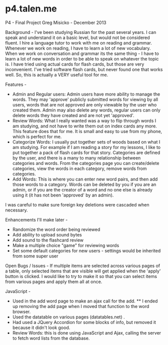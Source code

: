 p4.talen.me
===========

P4 - Final Project
Greg Misicko - December 2013

Background -
I've been studying Russian for the past several years. I can speak and understand it on a basic level, but would not be considered fluent. I hire a language tutor to work with me on reading and grammar. Whenever we work on reading, I have to learn a lot of new vocabulary. When we work on conversation and grammar its the same thing - I have to learn a lot of new words in order to be able to speak on whatever the topic is. I have tried using actual cards for flash cards, but those are very inconvenient. I've tried software flash cards, but never found one that works well. So, this is actually a VERY useful tool for me. 

Features -
- Admin and Regular users: Admin users have more ability to manage the words. They may 'approve' publicly submitted words for viewing by all users, words that are not approved are only viewable by the user who created them. Admin may also delete any words, regular users can only delete
words they have created and are not yet 'approved'.
- Review Words: What I really wanted was a way to flip through words I am studying, and not have to write them out on index cards any more. This feature does that for me. It is small and easy to use from my phone, which is perfect for me.
- Categorize Words: I usually put together sets of woods based on what I am studying. For example if I am reading a story for my lessons, I like to put together a pack of flash cards for that story. Categories are defined by the user, and there is a many to many relationship between categories and words. From the categories page you can create/delete categories, view the words in each category, remove words from categories.
- Add Words: This is where you can enter new word pairs, and then add those words to a category. Words can be deleted by you if you are an admin, or if you are the creator of a word and no one else is already using it (it has not been 'approved' by an admin).

I was careful to make sure foreign key deletions were cascaded when necessary.

Enhancements I'll make later -
- Randomize the word order being reviewed
- Add ability to upload sound bytes
- Add sound to the flashcard review
- Make a multiple choice "game" for reviewing words
- Set some default categories for new users - settings would be inherited from some super user

Open Bugs / Issues -
If multiple items are selected across various pages of a table, only selected items that are visible will get applied when the 'apply' button is clicked. I would like to try to make it so that you can select items from various pages and apply them all at once.

JavaScript -
- Used in the add word page to make an ajax call for the add. ** I ended up removing the add page when I moved that function to the word 
browser. 
- Used the datatable on various pages (datatables.net) .
- Had used a JQuery Accordion for some blocks of info, but removed it because it didn't look good.
- Review Words: this is done using JavaScript and Ajax, calling the server to fetch word lists from the database.